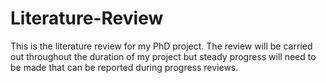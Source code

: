# Literature-Review

This is the literature review for my PhD project.
The review will be carried out throughout the duration of my project but steady progress will need to be made that can be reported during progress reviews.
